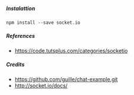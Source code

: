 ##### Instalattion
```shell
npm install --save socket.io
```

##### References
- https://code.tutsplus.com/categories/socketio


##### Credits
- https://github.com/guille/chat-example.git
- http://socket.io/docs/
